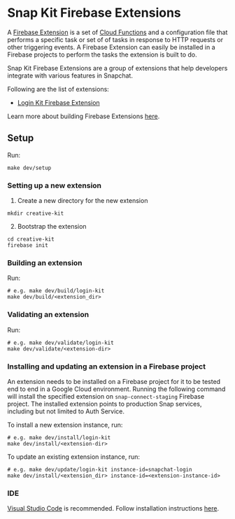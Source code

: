 # Snap Kit Firebase Extensions

A [Firebase Extension](https://firebase.google.com/products/extensions) is a set of [Cloud Functions](https://firebase.google.com/docs/functions) and a configuration file that performs a specific task or set of of tasks in response to HTTP requests or other triggering events. A Firebase Extension can easily be installed in a Firebase projects to perform the tasks the extension is built to do.

Snap Kit Firebase Extensions are a group of extensions that help developers integrate with various features in Snapchat.

Following are the list of extensions:
- [Login Kit Firebase Extension](login-kit)

Learn more about building Firebase Extensions [here](https://firebase.google.com/docs/extensions/alpha/overview-build-extensions).

## Setup
Run:
```
make dev/setup
```

### Setting up a new extension
1. Create a new directory for the new extension
```
mkdir creative-kit
```
2. Bootstrap the extension
```
cd creative-kit
firebase init
```

### Building an extension
Run:
```
# e.g. make dev/build/login-kit
make dev/build/<extension_dir> 
```

### Validating an extension
Run:
```
# e.g. make dev/validate/login-kit
make dev/validate/<extension-dir> 
```

### Installing and updating an extension in a Firebase project
An extension needs to be installed on a Firebase project for it to be tested end to end in a Google Cloud environment. Running the following command will install the specified extension on `snap-connect-staging` Firebase project. The installed extension points to production Snap services, including but not limited to Auth Service.

To install a new extension instance, run:
```
# e.g. make dev/install/login-kit
make dev/install/<extension-dir> 
```

To update an existing extension instance, run:
```
# e.g. make dev/update/login-kit instance-id=snapchat-login
make dev/install/<extension_dir> instance-id=<extension-instance-id>
```

### IDE
[Visual Studio Code](https://code.visualstudio.com/) is recommended.
Follow installation instructions [here](https://code.visualstudio.com/Download).
